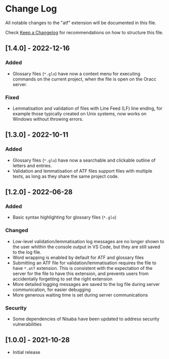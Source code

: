# Change Log

All notable changes to the "atf" extension will be documented in this file.

Check [Keep a Changelog](http://keepachangelog.com/) for recommendations on how to structure this file.

## [1.4.0] - 2022-12-16

### Added

- Glossary files (`*.glo`) have now a context menu for executing commands on the current project, when the file is open on the Oracc server.

### Fixed

- Lemmatisation and validation of files with Line Feed (LF) line ending, for example those typically created on Unix systems, now works on Windows without throwing errors.

## [1.3.0] - 2022-10-11

### Added

- Glossary files (`*.glo`) have now a searchable and clickable outline of letters and entries.
- Validation and lemmatisation of ATF files support files with multiple texts, as long as they share the same project code.

## [1.2.0] - 2022-06-28

### Added

- Basic syntax highlighting for glossary files (`*.glo`)

### Changed

- Low-level validation/lemmatisation log messages are no longer shown to the user whithin the console output in VS Code, but they are still saved to the log file.
- Word wrapping is enabled by default for ATF and glossary files
- Submitting an ATF file for validation/lemmatisation requires the file to have `*.atf` extension. This is consistent with the expectation of the server for the file to have this extension, and prevents users from accidentally forgetting to set the right extension
- More detailed logging messages are saved to the log file during server communication, for easier debugging
- More generous waiting time is set during server communications

### Security

- Some dependencies of Nisaba have been updated to address security vulnerabilities

## [1.0.0] - 2021-10-28

- Initial release
